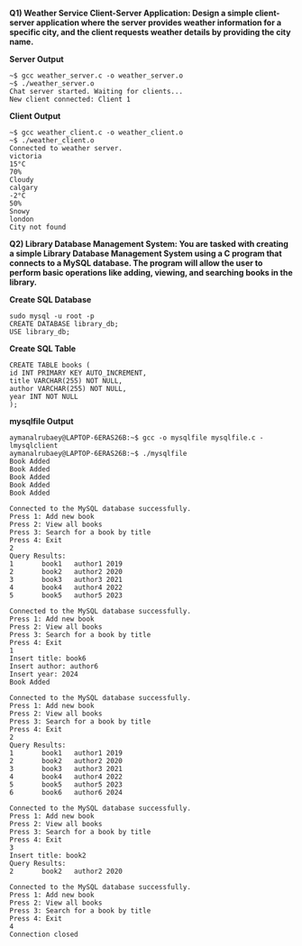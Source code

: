 **Q1) Weather Service Client-Server Application: Design a simple client-server application where the 
server provides weather information for a specific city, and the client requests weather details by 
providing the city name.**

**Server Output**
```
~$ gcc weather_server.c -o weather_server.o
~$ ./weather_server.o 
Chat server started. Waiting for clients...
New client connected: Client 1
```
**Client Output**
```
~$ gcc weather_client.c -o weather_client.o
~$ ./weather_client.o
Connected to weather server.
victoria
15°C
70%
Cloudy
calgary
-2°C
50%
Snowy
london 
City not found
```

**Q2) Library Database Management System: You are tasked with creating a simple Library Database 
Management System using a C program that connects to a MySQL database. The program will allow the 
user to perform basic operations like adding, viewing, and searching books in the library.**

**Create SQL Database**
```
sudo mysql -u root -p
CREATE DATABASE library_db;
USE library_db;
```
**Create SQL Table**
```
CREATE TABLE books ( 
id INT PRIMARY KEY AUTO_INCREMENT, 
title VARCHAR(255) NOT NULL, 
author VARCHAR(255) NOT NULL, 
year INT NOT NULL 
); 
```
**mysqlfile Output**
```
aymanalrubaey@LAPTOP-6ERAS26B:~$ gcc -o mysqlfile mysqlfile.c -lmysqlclient
aymanalrubaey@LAPTOP-6ERAS26B:~$ ./mysqlfile
Book Added
Book Added
Book Added
Book Added
Book Added

Connected to the MySQL database successfully.
Press 1: Add new book
Press 2: View all books
Press 3: Search for a book by title
Press 4: Exit
2
Query Results:
1       book1   author1 2019
2       book2   author2 2020
3       book3   author3 2021
4       book4   author4 2022
5       book5   author5 2023

Connected to the MySQL database successfully.
Press 1: Add new book
Press 2: View all books
Press 3: Search for a book by title
Press 4: Exit
1
Insert title: book6
Insert author: author6
Insert year: 2024
Book Added

Connected to the MySQL database successfully.
Press 1: Add new book
Press 2: View all books
Press 3: Search for a book by title
Press 4: Exit
2
Query Results:
1       book1   author1 2019
2       book2   author2 2020
3       book3   author3 2021
4       book4   author4 2022
5       book5   author5 2023
6       book6   author6 2024

Connected to the MySQL database successfully.
Press 1: Add new book
Press 2: View all books
Press 3: Search for a book by title
Press 4: Exit
3
Insert title: book2
Query Results:
2       book2   author2 2020

Connected to the MySQL database successfully.
Press 1: Add new book
Press 2: View all books
Press 3: Search for a book by title
Press 4: Exit
4
Connection closed
```

